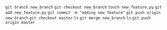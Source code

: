 `git branch new_branch`
`git checkout new_branch`
`touch new_feature.py`
`git add new_feature.py`
`git commit -m "adding new feature"`
`git push origin new_branch`
`git checkout master`
`ls`
`git merge new_branch`
`ls`
`git push origin master`
